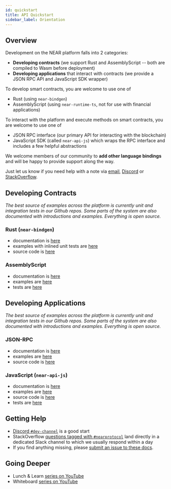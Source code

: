```yaml
---
id: quickstart
title: API Quickstart
sidebar_label: Orientation
---
```


## Overview

Development on the NEAR platform falls into 2 categories: 
- **Developing contracts** (we support Rust and AssemblyScript -- both are compiled to Wasm before deployment)
- **Developing applications** that interact with contracts (we provide a JSON RPC API and JavaScript SDK wrapper)

To develop smart contracts, you are welcome to use one of
- Rust (using `near-bindgen`)
- AssemblyScript (using `near-runtime-ts`, not for use with financial applications)

To interact with the platform and execute methods on smart contracts, you are welcome to use one of
- JSON RPC interface (our primary API for interacting with the blockchain)
- JavaScript SDK (called `near-api-js`) which wraps the RPC interface and includes a few helpful abstractions

We welcome members of our community to **add other language bindings** and will be happy to provide support along the way.  

Just let us know if you need help with a note via [email](mailto:hello@nearprotocol.com), [Discord](http://near.chat/) or [StackOverflow](https://stackoverflow.com/questions/tagged/nearprotocol).


## Developing Contracts

*The best source of examples across the platform is currently unit and integration tests in our Github repos.  Some parts of the system are also documented with introductions and examples.  Everything is open source.*

### Rust (`near-bindgen`)
- documentation is [here](/docs/near-bindgen/near-bindgen)
- examples with inlined unit tests are [here](https://github.com/nearprotocol/near-bindgen/tree/master/examples)
- source code is [here](https://github.com/nearprotocol/near-bindgen)

### AssemblyScript
- documentation is [here](/docs/roles/developer/contracts/assemblyscript)
- examples are [here](https://github.com/nearprotocol/awesome-near)
- tests are [here](https://github.com/nearprotocol/near-runtime-ts/blob/master/tests/assembly/main.ts)

## Developing Applications

*The best source of examples across the platform is currently unit and integration tests in our Github repos.  Some parts of the system are also documented with introductions and examples.  Everything is open source.*

### JSON-RPC
- documentation is [here](/docs/interaction/rpc)
- examples are [here](/docs/roles/developer/examples/near-api-js/examples#jsonrpcprovider)
- source code is [here](https://github.com/near/near-api-js/blob/master/src/providers/json-rpc-provider.ts)

### JavaScript (`near-api-js`)
- documentation is [here](/docs/roles/developer/examples/near-api-js/introduction)
- examples are [here](/docs/roles/developer/examples/near-api-js/examples)
- source code is [here](https://github.com/near/near-api-js/tree/master/src)
- tests are [here](https://github.com/near/near-api-js/tree/master/test)


## Getting Help
- [Discord `#dev-channel`](http://near.chat/) is a good start
- StackOverflow [questions tagged with `#nearprotocol`](https://stackoverflow.com/questions/tagged/nearprotocol) land directly in a dedicated Slack channel to which we usually respond within a day
- If you find anything missing, please [submit an issue to these docs](https://github.com/nearprotocol/docs/issues).

## Going Deeper
- Lunch & Learn [series on YouTube](https://www.youtube.com/watch?v=mhJXsOKoSdg&list=PL9tzQn_TEuFW_t9QDzlQJZpEQnhcZte2y)
- Whiteboard [series on YouTube](http://near.ai/wbs)
